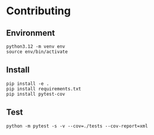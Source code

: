 # Contributing

## Environment

```shell
python3.12 -m venv env
source env/bin/activate
```

## Install

```shell
pip install -e .
pip install requirements.txt
pip install pytest-cov
```

## Test

```shell
python -m pytest -s -v --cov=./tests --cov-report=xml
```
